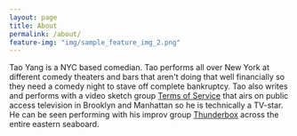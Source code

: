 ```yaml
---
layout: page
title: About
permalink: /about/
feature-img: "img/sample_feature_img_2.png"
---
```


Tao Yang is a NYC based comedian. Tao performs all over New York at different comedy theaters and bars that aren't doing that well financially so they need a comedy night to stave off complete bankruptcy. Tao also writes and performs with a video sketch group [Terms of Service](https://www.youtube.com/channel/UC4V59RT5wghBy19biAy5kFw/featured) that airs on public access television in Brooklyn and Manhattan so he is technically a TV-star. He can be seen performing with his improv group [Thunderbox](http://thunderbox.improvteams.com/) across the entire eastern seaboard.